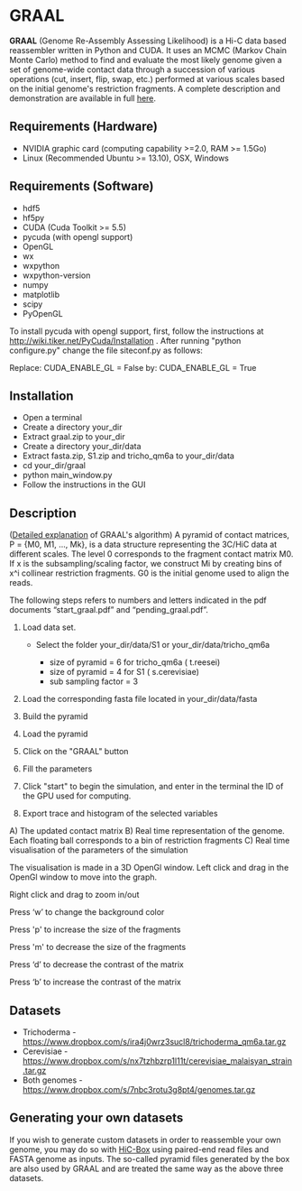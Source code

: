 GRAAL
=====

**GRAAL** (Genome Re-Assembly Assessing Likelihood) is a Hi-C data based reassembler written in Python and CUDA. It uses an MCMC (Markov Chain Monte Carlo) method to find and evaluate the most likely genome given a set of genome-wide contact data through a succession of various operations (cut, insert, flip, swap, etc.) performed at various scales based on the initial genome's restriction fragments. A complete description and demonstration are available in full [here](http://www.nature.com/ncomms/2014/141217/ncomms6695/full/ncomms6695.html).

Requirements (Hardware)
-----------------------
- NVIDIA graphic card (computing capability >=2.0, RAM >= 1.5Go)
- Linux (Recommended Ubuntu >= 13.10), OSX, Windows

Requirements (Software)
-----------------------
- hdf5
- hf5py
- CUDA (Cuda Toolkit >= 5.5)
- pycuda (with opengl support)
- OpenGL
- wx
- wxpython
- wxpython-version
- numpy
- matplotlib
- scipy
- PyOpenGL

To install pycuda with opengl support, first, follow the instructions at http://wiki.tiker.net/PyCuda/Installation .
After running "python configure.py" change the file siteconf.py as follows:

Replace:
    CUDA_ENABLE_GL = False 
by:
    CUDA_ENABLE_GL = True

Installation
------------
- Open a terminal
- Create a directory your_dir
- Extract graal.zip to your_dir
- Create a directory your_dir/data 
- Extract fasta.zip, S1.zip and tricho_qm6a to your_dir/data
- cd your_dir/graal
- python main_window.py
- Follow the instructions in the GUI

Description
-----------
([Detailed explanation](https://github.com/koszullab/GRAAL/blob/master/GRAALprinciple.pdf) of GRAAL's algorithm)
A pyramid of contact matrices, P = {M0, M1, ..., Mk}, is a data structure representing the 3C/HiC data at different scales.
The level 0 corresponds to the fragment contact matrix M0. If x is the subsampling/scaling factor, we construct Mi by creating bins of x^i collinear restriction fragments.
G0 is the initial genome used to align the reads.

The following steps refers to numbers and letters indicated in the pdf documents “start_graal.pdf” and “pending_graal.pdf”. 

1) Load data set. 
   
   - Select the folder your_dir/data/S1 or your_dir/data/tricho_qm6a
   
       - size of pyramid = 6 for tricho_qm6a ( t.reesei) 
       - size of pyramid = 4 for S1 ( s.cerevisiae)
       - sub sampling factor = 3

2) Load the corresponding fasta file located in your_dir/data/fasta
3) Build the pyramid
4) Load the pyramid 
5) Click on the "GRAAL" button
6) Fill the parameters
7) Click "start" to begin the simulation, and enter in the terminal the ID of the GPU used for computing.
8) Export trace and histogram of the selected variables



A) The updated contact matrix
B) Real time representation of the genome. Each floating ball corresponds to a bin of restriction fragments
C) Real time visualisation of the parameters of the simulation


The visualisation is made in a 3D OpenGl window.
Left click and drag in the OpenGl window to move into the graph.

Right click and drag to zoom in/out

Press ‘w’ to change the background color

Press 'p' to increase the size of the fragments

Press 'm' to decrease the size of the fragments

Press ‘d’ to decrease the contrast of the matrix

Press ‘b’ to increase the contrast of the matrix

Datasets
--------
- Trichoderma - https://www.dropbox.com/s/ira4j0wrz3sucl8/trichoderma_qm6a.tar.gz
- Cerevisiae - https://www.dropbox.com/s/nx7tzhbzrp1l11t/cerevisiae_malaisyan_strain.tar.gz
- Both genomes - https://www.dropbox.com/s/7nbc3rotu3g8pt4/genomes.tar.gz

Generating your own datasets
----------------------------

If you wish to generate custom datasets in order to reassemble your own genome, you may do so with [HiC-Box](https://github.com/koszullab/HiC-Box) using paired-end read files and FASTA genome as inputs. The so-called pyramid files generated by the box are also used by GRAAL and are treated the same way as the above three datasets.
